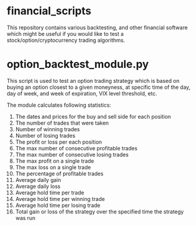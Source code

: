 # financial_scripts
This repository contains various backtesting, and other financial software which might be useful if you would like to test a stock/option/cryptocurrency trading algorithms.

# option_backtest_module.py

This script is used to test an option trading strategy which is based on buying an option closest to a given moneyness, at specific time of the day, day of week, and week of expiration, VIX level threshold, etc. 

The module calculates following statistics:
1. The dates and prices for the buy and sell side for each position
2. The number of trades that were taken
3. Number of winning trades
4. Number of losing trades
5. The profit or loss per each position
6. The max number of consecutive profitable trades
7. The max number of consecutive losing trades
8. The max profit on a single trade
9. The max loss on a single trade
10. The percentage of profitable trades
11. Average daily gain
12. Average daily loss
13. Average hold time per trade
14. Average hold time per winning trade
15. Average hold time per losing trade
16. Total gain or loss of the strategy over the specified time the strategy was run

